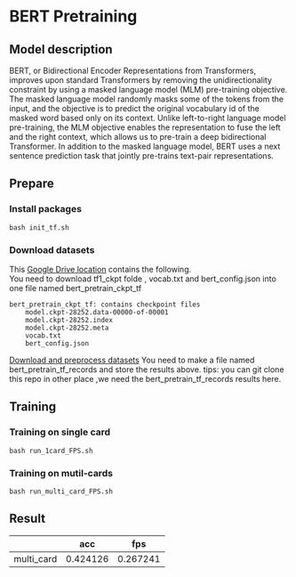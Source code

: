 # BERT Pretraining

## Model description
BERT, or Bidirectional Encoder Representations from Transformers, improves upon standard Transformers by removing the unidirectionality constraint by using a masked language model (MLM) pre-training objective. The masked language model randomly masks some of the tokens from the input, and the objective is to predict the original vocabulary id of the masked word based only on its context. Unlike left-to-right language model pre-training, the MLM objective enables the representation to fuse the left and the right context, which allows us to pre-train a deep bidirectional Transformer. In addition to the masked language model, BERT uses a next sentence prediction task that jointly pre-trains text-pair representations.

## Prepare

### Install packages

```shell
bash init_tf.sh
```

### Download datasets

This [Google Drive location](https://drive.google.com/drive/folders/1oQF4diVHNPCclykwdvQJw8n_VIWwV0PT) contains the following.  
You need to download tf1_ckpt folde , vocab.txt and bert_config.json into one file named bert_pretrain_ckpt_tf

```
bert_pretrain_ckpt_tf: contains checkpoint files
    model.ckpt-28252.data-00000-of-00001
    model.ckpt-28252.index
    model.ckpt-28252.meta
    vocab.txt
    bert_config.json
```
[Download and preprocess datasets](https://github.com/mlcommons/training/tree/master/language_model/tensorflow/bert#generate-the-tfrecords-for-wiki-dataset)
You need to make a file named  bert_pretrain_tf_records and store the results above.
tips: you can git clone this repo in other place ,we need the bert_pretrain_tf_records results here.


## Training

### Training on single card

```shell
bash run_1card_FPS.sh
```

### Training on mutil-cards
```shell
bash run_multi_card_FPS.sh 
```
 
## Result

|               | acc       |       fps |
| ---           | ---       | ---       |
|    multi_card |  0.424126  | 0.267241|
